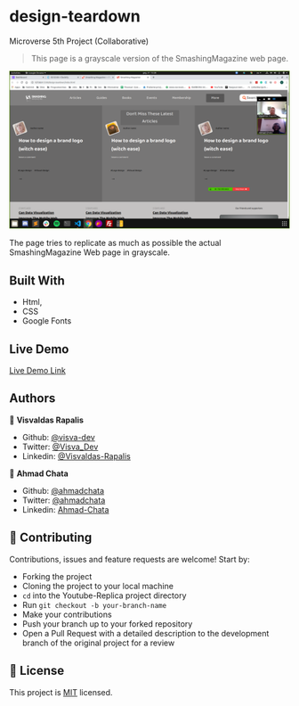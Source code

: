# design-teardown
Microverse 5th Project (Collaborative)

> This page is a grayscale version of the SmashingMagazine web page.

![screenshot](./images/screenshot.png)

The page tries to replicate as much as possible the actual SmashingMagazine Web page in grayscale.

## Built With

- Html,
- CSS
- Google Fonts

## Live Demo

[Live Demo Link](https://rawcdn.githack.com/ahmadchata/design-teardown/f5649bbd5522453324c96bc7f90a182626e7d42d/index.html)

## Authors

👤 **Visvaldas Rapalis**

- Github: [@visva-dev](https://github.com/visva-dev)
- Twitter: [@Visva_Dev](https://twitter.com/Visva_Dev)
- Linkedin: [@Visvaldas-Rapalis](https://www.linkedin.com/in/visvaldas-rapalis-009797b9/)

👤 **Ahmad Chata**

- Github: [@ahmadchata](https://github.com/ahmadchata)
- Twitter: [@ahmadchata](https://twitter.com/ahmadchata)
- Linkedin: [Ahmad-Chata](https://www.linkedin.com/in/ahmad-chata-957b9b51/)

## 🤝 Contributing

Contributions, issues and feature requests are welcome! Start by:

- Forking the project
- Cloning the project to your local machine
- `cd` into the Youtube-Replica project directory
- Run `git checkout -b your-branch-name`
- Make your contributions
- Push your branch up to your forked repository
- Open a Pull Request with a detailed description to the development branch of the original project for a review

## 📝 License

This project is [MIT](https://opensource.org/licenses/MIT) licensed.
